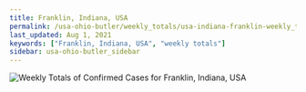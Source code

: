 ```yaml
---
title: Franklin, Indiana, USA
permalink: /usa-ohio-butler/weekly_totals/usa-indiana-franklin-weekly_totals.html
last_updated: Aug 1, 2021
keywords: ["Franklin, Indiana, USA", "weekly totals"]
sidebar: usa-ohio-butler_sidebar
---
```


![Weekly Totals of Confirmed Cases for Franklin, Indiana, USA](/covid_tracker/images/graphs/usa-indiana-franklin-weekly_totals_graph.png)
